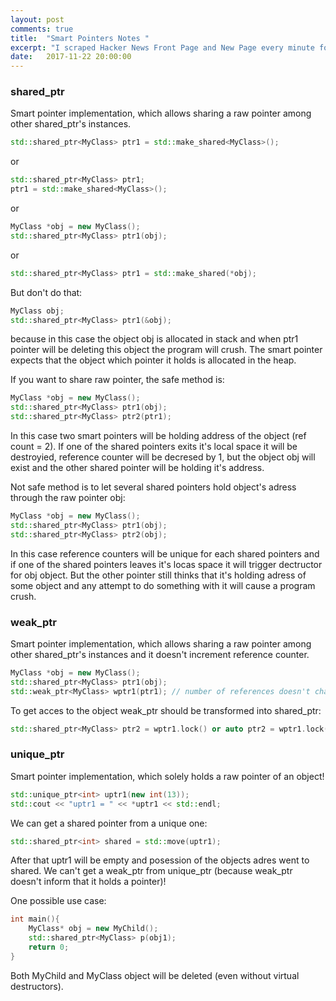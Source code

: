 ```yaml
---
layout: post
comments: true
title:  "Smart Pointers Notes "
excerpt: "I scraped Hacker News Front Page and New Page every minute for 50 days and analyzed the results. How do stories rise and fall on Hacker News? What makes a successful post? Find out in this post :)"
date:   2017-11-22 20:00:00
---
```


### shared_ptr
Smart pointer implementation, which allows sharing a raw pointer among other shared_ptr's instances.
```C++
std::shared_ptr<MyClass> ptr1 = std::make_shared<MyClass>();
```
or
```C++
std::shared_ptr<MyClass> ptr1;
ptr1 = std::make_shared<MyClass>();
```
or 
```C++
MyClass *obj = new MyClass();
std::shared_ptr<MyClass> ptr1(obj);
```
or 
```C++
std::shared_ptr<MyClass> ptr1 = std::make_shared(*obj);
```

But don't do that:
```C++
MyClass obj;
std::shared_ptr<MyClass> ptr1(&obj);
```
because in this case the object obj is allocated in stack and when ptr1 pointer will be deleting this object the program will crush.
The smart pointer expects that the object which pointer it holds is allocated in the heap.

If you want to share raw pointer, the safe method is:
```C++
MyClass *obj = new MyClass();
std::shared_ptr<MyClass> ptr1(obj);
std::shared_ptr<MyClass> ptr2(ptr1);
```
In this case two smart pointers will be holding address of the object (ref count = 2). If one of the shared pointers exits it's local
space it will be destroyied, reference counter will be decresed by 1, but the object obj will exist and the other shared pointer will
be holding it's address.

Not safe method is to let several shared pointers hold object's adress through the raw pointer obj: 
```C++
MyClass *obj = new MyClass();
std::shared_ptr<MyClass> ptr1(obj);
std::shared_ptr<MyClass> ptr2(obj);
```
In this case reference counters will be unique for each shared pointers and if one of the shared pointers leaves it's locas space
it will trigger dectructor for obj object. But the other pointer still thinks that it's holding adress of some object and any attempt
to do something with it will cause a program crush.



### weak_ptr
Smart pointer implementation, which allows sharing a raw pointer among other shared_ptr's instances and it doesn't increment reference
counter.
```C++
MyClass *obj = new MyClass();
std::shared_ptr<MyClass> ptr1(obj);
std::weak_ptr<MyClass> wptr1(ptr1); // number of references doesn't change
```
To get acces to the object weak_ptr should be transformed into shared_ptr:
```C++
std::shared_ptr<MyClass> ptr2 = wptr1.lock() or auto ptr2 = wptr1.lock()
```

### unique_ptr
Smart pointer implementation, which solely holds a raw pointer of an object!
```C++
std::unique_ptr<int> uptr1(new int(13));
std::cout << "uptr1 = " << *uptr1 << std::endl;
```
We can get a shared pointer from a unique one:
```C++
std::shared_ptr<int> shared = std::move(uptr1);
```
After that uptr1 will be empty and posession of the objects adres went to shared.
We can't get a weak_ptr from unique_ptr (because weak_ptr doesn't inform that it holds a pointer)!

One possible use case:
```C++
int main(){
    MyClass* obj = new MyChild();
    std::shared_ptr<MyClass> p(obj1);
    return 0;
}
```
Both MyChild and MyClass object will be deleted (even without virtual destructors).
